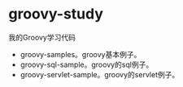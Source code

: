 # groovy-study
我的Groovy学习代码

- groovy-samples。groovy基本例子。
- groovy-sql-sample。groovy的sql例子。
- groovy-servlet-sample。groovy的servlet例子。
